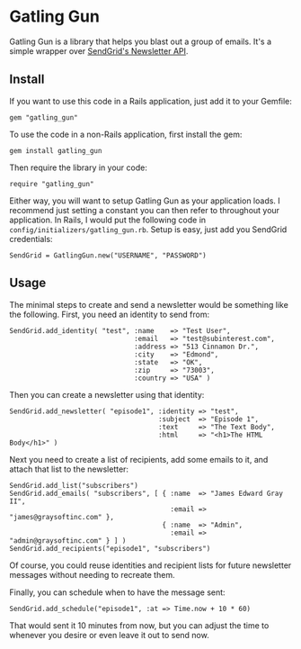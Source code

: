 Gatling Gun
===========

Gatling Gun is a library that helps you blast out a group of emails.  It's a
simple wrapper over
[SendGrid's Newsletter API](http://docs.sendgrid.com/documentation/api/newsletter-api/).

Install
-------

If you want to use this code in a Rails application, just add it to your
Gemfile:

    gem "gatling_gun"

To use the code in a non-Rails application, first install the gem:

    gem install gatling_gun

Then require the library in your code:

    require "gatling_gun"

Either way, you will want to setup Gatling Gun as your application loads.  I
recommend just setting a constant you can then refer to throughout your
application.  In Rails, I would put the following code in
`config/initializers/gatling_gun.rb`.  Setup is easy, just add you SendGrid
credentials:

    SendGrid = GatlingGun.new("USERNAME", "PASSWORD")

Usage
-----

The minimal steps to create and send a newsletter would be something like the
following.  First, you need an identity to send from:

    SendGrid.add_identity( "test", :name    => "Test User",
                                   :email   => "test@subinterest.com",
                                   :address => "513 Cinnamon Dr.",
                                   :city    => "Edmond",
                                   :state   => "OK",
                                   :zip     => "73003",
                                   :country => "USA" )

Then you can create a newsletter using that identity:

    SendGrid.add_newsletter( "episode1", :identity => "test",
                                         :subject  => "Episode 1",
                                         :text     => "The Text Body",
                                         :html     => "<h1>The HTML Body</h1>" )

Next you need to create a list of recipients, add some emails to it, and attach 
that list to the newsletter:

    SendGrid.add_list("subscribers")
    SendGrid.add_emails( "subscribers", [ { :name  => "James Edward Gray II",
                                            :email => "james@graysoftinc.com" },
                                          { :name  => "Admin",
                                            :email => "admin@graysoftinc.com" } ] )
    SendGrid.add_recipients("episode1", "subscribers")

Of course, you could reuse identities and recipient lists for future newsletter
messages without needing to recreate them.

Finally, you can schedule when to have the message sent:

    SendGrid.add_schedule("episode1", :at => Time.now + 10 * 60)

That would sent it 10 minutes from now, but you can adjust the time to whenever
you desire or even leave it out to send now.
